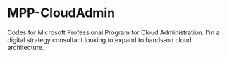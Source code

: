 # MPP-CloudAdmin
Codes for Microsoft Professional Program for Cloud Administration.
I'm a digital strategy consultant looking to expand to hands-on cloud architecture.
